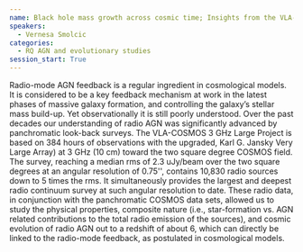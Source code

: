 ```yaml
---
name: Black hole mass growth across cosmic time; Insights from the VLA-COSMOS survey
speakers:
  - Vernesa Smolcic
categories:
  - RQ AGN and evolutionary studies
session_start: True
---
```


Radio-mode AGN feedback is a regular ingredient in cosmological models. It is considered to be a key feedback mechanism at work in the latest phases of massive galaxy formation, and controlling the galaxy’s stellar mass build-up. Yet observationally it is still poorly understood. Over the past decades our understanding of radio AGN was significantly advanced by panchromatic look-back surveys. The VLA-COSMOS 3 GHz Large Project is based on 384 hours of observations with the upgraded, Karl G. Jansky Very Large Array) at 3 GHz (10 cm) toward the two square degree COSMOS field. The survey, reaching a median rms of 2.3 uJy/beam over the two square degrees at an angular resolution of 0.75'', contains 10,830 radio sources down to 5 times the rms. It simultaneously provides the largest and deepest radio continuum survey at such angular resolution to date. These radio data, in conjunction with the panchromatic COSMOS data sets, allowed us to study the physical properties, composite nature (i.e., star-formation vs. AGN related contributions to the total radio emission of the sources), and cosmic evolution of radio AGN out to a redshift of about 6, which can directly be linked to the radio-mode feedback, as postulated in cosmological models.